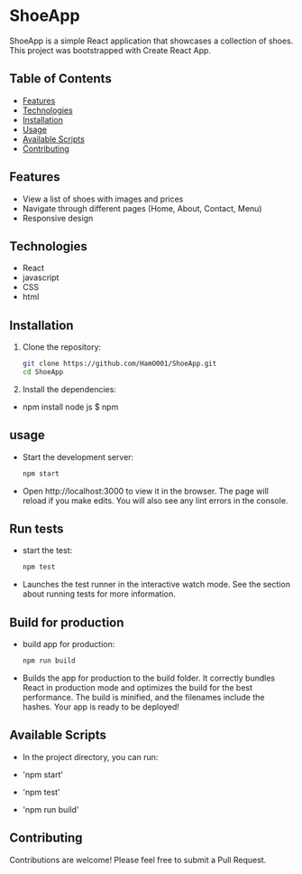 # ShoeApp

ShoeApp is a simple React application that showcases a collection of shoes. This project was bootstrapped with Create React App.

## Table of Contents

- [Features](#features)
- [Technologies](#technologies)
- [Installation](#installation)
- [Usage](#usage)
- [Available Scripts](#available-scripts)
- [Contributing](#contributing)

## Features

- View a list of shoes with images and prices
- Navigate through different pages (Home, About, Contact, Menu)
- Responsive design

## Technologies

- React
- javascript
- CSS
- html

## Installation
1. Clone the repository:

   ```bash
   git clone https://github.com/HamO001/ShoeApp.git
   cd ShoeApp

2. Install the dependencies:

- npm install node js $ npm


## usage

- Start the development server:
  
    ```bash
   npm start

- Open http://localhost:3000 to view it in the browser. The page will reload if you make edits. You will also see any lint errors in the console.

## Run tests

- start the test:

    ```bash
   npm test

- Launches the test runner in the interactive watch mode. See the section about running tests for more information.

## Build for production

- build app for production:


    ```bash
   npm run build
   
- Builds the app for production to the build folder. It correctly bundles React in production mode and optimizes the build for the best performance. The build is minified, and the filenames include the hashes. Your app is ready to be deployed!

## Available Scripts
- In the project directory, you can run:

- 'npm start'
- 'npm test'
- 'npm run build'

## Contributing
Contributions are welcome! Please feel free to submit a Pull Request.
